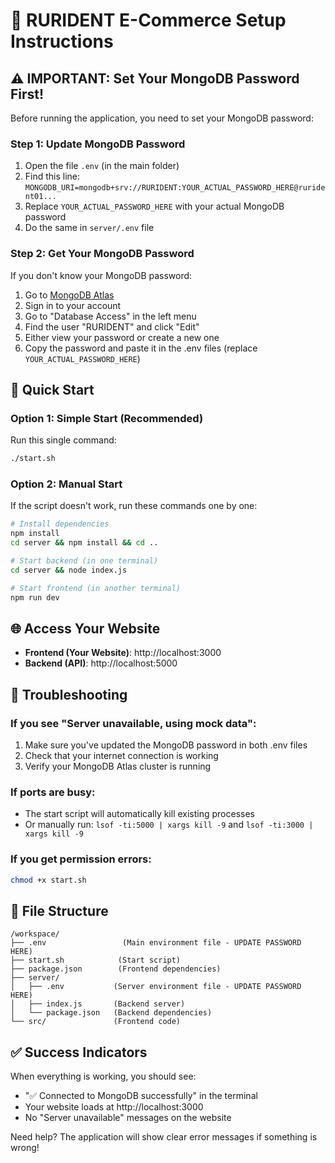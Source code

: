 # 🚀 RURIDENT E-Commerce Setup Instructions

## ⚠️ IMPORTANT: Set Your MongoDB Password First!

Before running the application, you need to set your MongoDB password:

### Step 1: Update MongoDB Password
1. Open the file `.env` (in the main folder)
2. Find this line: `MONGODB_URI=mongodb+srv://RURIDENT:YOUR_ACTUAL_PASSWORD_HERE@rurident01...`
3. Replace `YOUR_ACTUAL_PASSWORD_HERE` with your actual MongoDB password
4. Do the same in `server/.env` file

### Step 2: Get Your MongoDB Password
If you don't know your MongoDB password:
1. Go to [MongoDB Atlas](https://cloud.mongodb.com)
2. Sign in to your account
3. Go to "Database Access" in the left menu
4. Find the user "RURIDENT" and click "Edit"
5. Either view your password or create a new one
6. Copy the password and paste it in the .env files (replace `YOUR_ACTUAL_PASSWORD_HERE`)

## 🎯 Quick Start

### Option 1: Simple Start (Recommended)
Run this single command:
```bash
./start.sh
```

### Option 2: Manual Start
If the script doesn't work, run these commands one by one:
```bash
# Install dependencies
npm install
cd server && npm install && cd ..

# Start backend (in one terminal)
cd server && node index.js

# Start frontend (in another terminal)
npm run dev
```

## 🌐 Access Your Website
- **Frontend (Your Website)**: http://localhost:3000
- **Backend (API)**: http://localhost:5000

## 🔧 Troubleshooting

### If you see "Server unavailable, using mock data":
1. Make sure you've updated the MongoDB password in both .env files
2. Check that your internet connection is working
3. Verify your MongoDB Atlas cluster is running

### If ports are busy:
- The start script will automatically kill existing processes
- Or manually run: `lsof -ti:5000 | xargs kill -9` and `lsof -ti:3000 | xargs kill -9`

### If you get permission errors:
```bash
chmod +x start.sh
```

## 📁 File Structure
```
/workspace/
├── .env                 (Main environment file - UPDATE PASSWORD HERE)
├── start.sh            (Start script)
├── package.json        (Frontend dependencies)
├── server/
│   ├── .env           (Server environment file - UPDATE PASSWORD HERE)
│   ├── index.js       (Backend server)
│   └── package.json   (Backend dependencies)
└── src/               (Frontend code)
```

## ✅ Success Indicators
When everything is working, you should see:
- "✅ Connected to MongoDB successfully" in the terminal
- Your website loads at http://localhost:3000
- No "Server unavailable" messages on the website

Need help? The application will show clear error messages if something is wrong!
